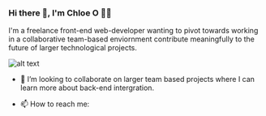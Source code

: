 ### Hi there 👋, I'm Chloe O 👩‍💻

I'm a freelance front-end web-developer wanting to pivot towards working in a collaborative team-based enviornment contribute meaningfully to the future of larger technological projects. 

![alt text](https://upload.wikimedia.org/wikipedia/commons/a/a7/React-icon.svg)


- 👯 I’m looking to collaborate on larger team based projects where I can learn more about back-end intergration.

  
-  📫 How to reach me:

